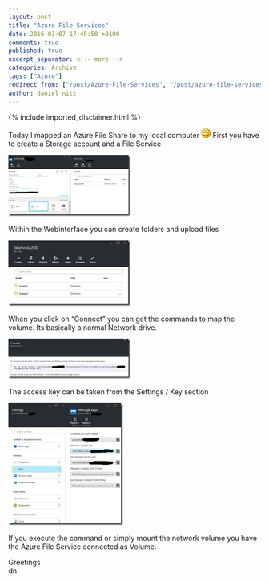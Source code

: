 ```yaml
---
layout: post
title: "Azure File Services"
date: 2016-03-07 17:45:50 +0100
comments: true
published: true
excerpt_separator: <!-- more -->
categories: Archive
tags: ["Azure"]
redirect_from: ["/post/Azure-File-Services", "/post/azure-file-services"]
author: daniel nitz
---
```

<!-- more -->
{% include imported_disclaimer.html %}
<p>Today I mapped an Azure File Share to my local computer <img class="wlEmoticon wlEmoticon-smile" style="border-top-style: none; border-left-style: none; border-bottom-style: none; border-right-style: none" alt="Smile" src="/assets/wlEmoticon-smile_3.png"> First you have to create a Storage account and a File Service</p> <p><a href="/assets/image_690.png"><img title="image" style="border-top: 0px; border-right: 0px; background-image: none; border-bottom: 0px; padding-top: 0px; padding-left: 0px; border-left: 0px; margin: 0px; display: inline; padding-right: 0px" border="0" alt="image" src="/assets/image_thumb_688.png" width="244" height="122"></a></p> <p>Within the Webinterface you can create folders and upload files</p> <p><a href="/assets/image_691.png"><img title="image" style="border-top: 0px; border-right: 0px; background-image: none; border-bottom: 0px; padding-top: 0px; padding-left: 0px; border-left: 0px; display: inline; padding-right: 0px" border="0" alt="image" src="/assets/image_thumb_689.png" width="244" height="131"></a></p> <p>When you click on “Connect” you can get the commands to map the volume. Its basically a normal Network drive.</p> <p><a href="/assets/image_692.png"><img title="image" style="border-top: 0px; border-right: 0px; background-image: none; border-bottom: 0px; padding-top: 0px; padding-left: 0px; border-left: 0px; margin: 0px; display: inline; padding-right: 0px" border="0" alt="image" src="/assets/image_thumb_690.png" width="244" height="80"></a></p> <p>The access key can be taken from the Settings / Key section</p> <p><a href="/assets/image_693.png"><img title="image" style="border-top: 0px; border-right: 0px; background-image: none; border-bottom: 0px; padding-top: 0px; padding-left: 0px; border-left: 0px; margin: 0px; display: inline; padding-right: 0px" border="0" alt="image" src="/assets/image_thumb_691.png" width="229" height="244"></a></p> <p>If you execute the command or simply mount the network volume you have the Azure File Service connected as Volume.</p> <p>Greetings<br>dn</p>
